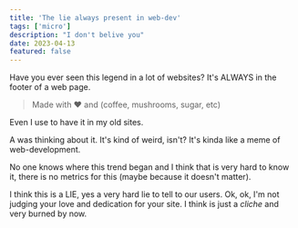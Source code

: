 ```yaml
---
title: 'The lie always present in web-dev'  
tags: ['micro']
description: "I don't belive you"
date: 2023-04-13
featured: false
---
```


Have you ever seen this legend in a lot of websites? It's ALWAYS in the footer of a web page.

> Made with ❤️ and (coffee, mushrooms, sugar, etc)

Even I use to have it in my old sites.

A was thinking about it. It's kind of weird, isn't? It's kinda like a meme of web-development.

No one knows where this trend began and I think that is very hard to know it,
there is no metrics for this (maybe because it doesn't matter).

I think this is a LIE, yes a very hard lie to tell to our users. Ok, ok, I'm not judging your love and dedication for
your site. I think is just a _cliche_ and very burned by now.
